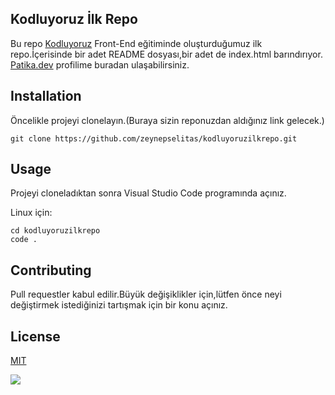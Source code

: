 ## **Kodluyoruz İlk Repo**

Bu repo [Kodluyoruz](https://kodluyoruz.org/tr/patika-dev/) Front-End eğitiminde oluşturduğumuz ilk repo.İçerisinde bir adet README dosyası,bir adet de index.html barındırıyor.
[Patika.dev](https://app.patika.dev/zeyneplita) profilime buradan ulaşabilirsiniz.


## **Installation**
Öncelikle projeyi clonelayın.(Buraya sizin reponuzdan aldığınız link gelecek.)

```
git clone https://github.com/zeynepselitas/kodluyoruzilkrepo.git
```

## **Usage** 
Projeyi cloneladıktan sonra Visual Studio Code programında açınız.

Linux için:
```
cd kodluyoruzilkrepo
code .
```
## **Contributing**
Pull requestler kabul edilir.Büyük değişiklikler için,lütfen önce neyi değiştirmek istediğinizi tartışmak için bir konu açınız. 

## **License**

[MIT](https://choosealicense.com/licenses/mit/)



![](https://patika-prod.s3-eu-central-1.amazonaws.com/userFiles/zeyneplita/projects/omyoxpZBmRoyZMMYJ-kodluyoruzilkrepo)
